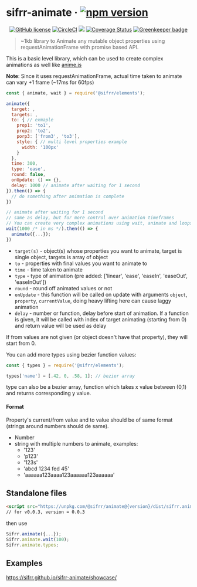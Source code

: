 # sifrr-animate · [![npm version](https://img.shields.io/npm/v/@sifrr/animate.svg)](https://www.npmjs.com/package/@sifrr/animate)

<p align="center">
  <a href="https://github.com/sifrr/sifrr-animate/blob/master/LICENSE"><img src="https://img.shields.io/badge/license-MIT-blue.svg?style=flat-square" alt="GitHub license" /></a>
  <a href="https://circleci.com/gh/sifrr/sifrr-animate"><img alt="CircleCI" src="https://img.shields.io/circleci/project/github/sifrr/sifrr-animate/master.svg?logo=circleci&style=flat-square" /></a>
  <a href="https://app.fossa.io/projects/git%2Bgithub.com%2Fsifrr%2Fsifrr-animate?ref=badge_small" alt="FOSSA Status"><img src="https://app.fossa.io/api/projects/git%2Bgithub.com%2Fsifrr%2Fsifrr-animate.svg?type=small"/></a>
  <a href="https://coveralls.io/github/sifrr/sifrr-animate?branch=master"><img src="https://img.shields.io/coveralls/github/sifrr/sifrr-animate.svg?style=flat-square" alt="Coverage Status" /></a>
  <a href="https://greenkeeper.io/"><img src="https://badges.greenkeeper.io/sifrr/sifrr-animate.svg?style=flat-square" alt="Greenkeeper badge" /></a>
</p>

> ~1kb library to Animate any mutable object properties using requestAnimationFrame with promise based API.

This is a basic level library, which can be used to create complex animations as well like [anime.js](https://github.com/juliangarnier/anime)

**Note**: Since it uses requestAnimationFrame, actual time taken to animate can vary +1 frame (~17ms for 60fps)

```js
const { animate, wait } = require('@sifrr/elements');

animate({
  target: ,
  targets: ,
  to: { // exmaple
    prop1: 'to1',
    prop2: 'to2',
    porp3: ['from3', 'to3'],
    style: { // multi level properties example
      width: '100px'
    }
  },
  time: 300,
  type: 'ease',
  round: false,
  onUpdate: () => {},
  delay: 1000 // animate after waiting for 1 second
}).then(() => {
  // do something after animation is complete
})

// animate after waiting for 1 second
// same as delay, but for more control over animation timeframes
// You can create very complex animations using wait, animate and loops
wait(1000 /* in ms */).then(() => {
  animate({...});
})
```

-   `target(s)` - object(s) whose properties you want to animate, target is single object, targets is array of object
-   `to` - properties with final values you want to animate to
-   `time` - time taken to animate
-   `type` - type of animation (pre added: \['linear', 'ease', 'easeIn', 'easeOut', 'easeInOut'])
-   `round` - round off animated values or not
-   `onUpdate` - this function will be called on update with arguments `object`, `property`, `currentValue`, doing heavy lifting here can cause laggy animation
-   `delay` - number or function, delay before start of animation. If a function is given, it will be called with index of target animating (starting from 0) and return value will be used as delay

If from values are not given (or object doesn't have that property), they will start from 0.

You can add more types using bezier function values:

```js
const { types } = require('@sifrr/elements');

types['name'] = [.42, 0, .58, 1]; // bezier array
```

type can also be a bezier array, function which takes x value between (0,1) and returns corresponding y value.

#### Format

Property's current/from value and to value should be of same format (strings around numbers should de same).

-   Number
-   string with multiple numbers to animate, examples:
    -   '123'
    -   'p123'
    -   '123s'
    -   'abcd 1234 fed 45'
    -   'aaaaaa123aaaa123aaaaaa123aaaaaa'

## Standalone files

```html
<script src="https://unpkg.com/@sifrr/animate@{version}/dist/sifrr.animate.min.js"></script>
// for v0.0.3, version = 0.0.3
```

then use

```js
Sifrr.animate({...});
Sifrr.animate.wait(100);
Sifrr.animate.types;
```

## Examples

<https://sifrr.github.io/sifrr-animate/showcase/>
